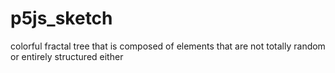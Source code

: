 # p5js_sketch
colorful fractal tree that is composed of elements that are not totally random or entirely structured either 
